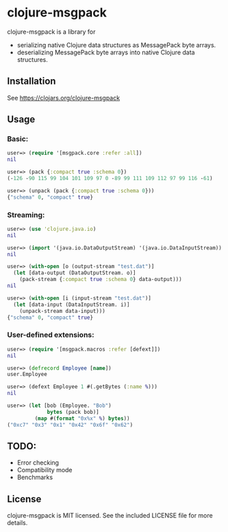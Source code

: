 # clojure-msgpack

clojure-msgpack is a library for
* serializing native Clojure data structures as MessagePack byte arrays.
* deserializing MessagePack byte arrays into native Clojure data structures.

## Installation

See https://clojars.org/clojure-msgpack

## Usage

### Basic:
```clojure
user=> (require '[msgpack.core :refer :all])
nil

user=> (pack {:compact true :schema 0})
(-126 -90 115 99 104 101 109 97 0 -89 99 111 109 112 97 99 116 -61)

user=> (unpack (pack {:compact true :schema 0}))
{"schema" 0, "compact" true}
`````

### Streaming:
```clojure
user=> (use 'clojure.java.io)
nil

user=> (import '(java.io.DataOutputStream) '(java.io.DataInputStream))
nil

user=> (with-open [o (output-stream "test.dat")]
  (let [data-output (DataOutputStream. o)]
    (pack-stream {:compact true :schema 0} data-output)))
nil

user=> (with-open [i (input-stream "test.dat")]
  (let [data-input (DataInputStream. i)]
    (unpack-stream data-input)))
{"schema" 0, "compact" true}
```

### User-defined extensions:
```clojure
user=> (require '[msgpack.macros :refer [defext]])
nil

user=> (defrecord Employee [name])
user.Employee

user=> (defext Employee 1 #(.getBytes (:name %)))
nil

user=> (let [bob (Employee. "Bob")
             bytes (pack bob)]
         (map #(format "0x%x" %) bytes))
("0xc7" "0x3" "0x1" "0x42" "0x6f" "0x62")
```

## TODO:
* Error checking
* Compatibility mode
* Benchmarks

## License

clojure-msgpack is MIT licensed. See the included LICENSE file for more details.
